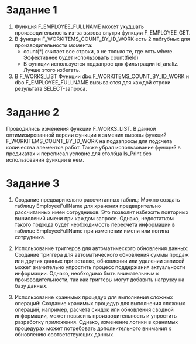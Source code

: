 # Задание 1
1. Функция F_EMPLOYEE_FULLNAME может ухудшать производительность из-за вызова внутри функции F_EMPLOYEE_GET.
2. В функции F_WORKITEMS_COUNT_BY_ID_WORK есть 2 пабгубных для производительности момента: 
    *  count(*) считает все строки, а не только те, где есть where. Эффективнее будет использовать count(field)
    *  В функции используется подзапрос для фильтрации id_analiz. Лучше этого избегать.
3. В F_WORKS_LIST Функции dbo.F_WORKITEMS_COUNT_BY_ID_WORK и dbo.F_EMPLOYEE_FULLNAME вызываются для каждой строки результата SELECT-запроса. 

# Задание 2
Проводились изменения функции F_WORKS_LIST. В данной оптимизированной версии функции я заменил вызовы функций F_WORKITEMS_COUNT_BY_ID_WORK на подзапросы для подсчета количества элементов работ. Также убрал использование функций в предикатах и переписал условие для столбца Is_Print без использования функции в нем.

# Задание 3
1. Создание предварительно рассчитанных таблиц: Можно создать таблицу EmployeeFullName для хранения предварительно рассчитанных имен сотрудников. Это позволит избежать повторных вычислений имени при каждом запросе. Однако, недостатком такого подхода будет необходимость пересчета информации в таблице EmployeeFullName при изменении имени или логина сотрудника.

2. Использование триггеров для автоматического обновления данных: Создание триггера для автоматического обновления суммы продаж или других данных при вставке, обновлении или удалении записей может значительно упростить процесс поддержания актуальности информации. Однако, необходимо быть внимательным к производительности, так как триггеры могут добавить нагрузку на базу данных.

3. Использование хранимых процедур для выполнения сложных операций: Создание хранимых процедур для выполнения сложных операций, например, расчета скидок или обновления сводной информации, может повысить производительность и упростить разработку приложения. Однако, изменение логики в хранимых процедурах может потребовать дополнительного внимания к обновлению соответствующих данных.